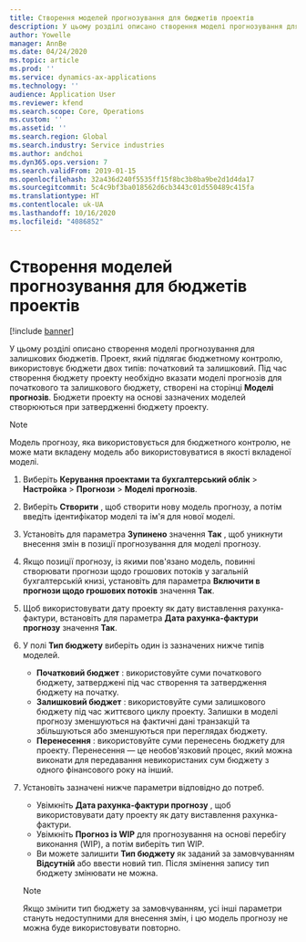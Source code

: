 ```yaml
---
title: Створення моделей прогнозування для бюджетів проектів
description: У цьому розділі описано створення моделі прогнозування для залишкових бюджетів.
author: Yowelle
manager: AnnBe
ms.date: 04/24/2020
ms.topic: article
ms.prod: ''
ms.service: dynamics-ax-applications
ms.technology: ''
audience: Application User
ms.reviewer: kfend
ms.search.scope: Core, Operations
ms.custom: ''
ms.assetid: ''
ms.search.region: Global
ms.search.industry: Service industries
ms.author: andchoi
ms.dyn365.ops.version: 7
ms.search.validFrom: 2019-01-15
ms.openlocfilehash: 32a436d240f5535ff15f8bc3b8ba9be2d1d4da17
ms.sourcegitcommit: 5c4c9bf3ba018562d6cb3443c01d550489c415fa
ms.translationtype: HT
ms.contentlocale: uk-UA
ms.lasthandoff: 10/16/2020
ms.locfileid: "4086852"
---
```

# <a name="create-forecast-models-for-project-budgets"></a>Створення моделей прогнозування для бюджетів проектів 

[!include [banner](../includes/banner.md)]

У цьому розділі описано створення моделі прогнозування для залишкових бюджетів. Проект, який підлягає бюджетному контролю, використовує бюджети двох типів: початковий та залишковий. Під час створення бюджету проекту необхідно вказати моделі прогнозів для початкового та залишкового бюджету, створені на сторінці **Моделі прогнозів**. Бюджети проекту на основі зазначених моделей створюються при затвердженні бюджету проекту.

> [!NOTE]
> Модель прогнозу, яка використовується для бюджетного контролю, не може мати вкладену модель або використовуватися в якості вкладеної моделі.

1. Виберіть **Керування проектами та бухгалтерський облік** > **Настройка** > **Прогнози**  > **Моделі прогнозів**.
2. Виберіть **Створити** , щоб створити нову модель прогнозу, а потім введіть ідентифікатор моделі та ім'я для нової моделі. 
3. Установіть для параметра **Зупинено** значення **Так** , щоб уникнути внесення змін в позиції прогнозування для моделі прогнозу. 
4. Якщо позиції прогнозу, із якими пов'язано модель, повинні створювати прогнози щодо грошових потоків у загальній бухгалтерській книзі, установіть для параметра **Включити в прогнози щодо грошових потоків** значення **Так**. 
5. Щоб використовувати дату проекту як дату виставлення рахунка-фактури, встановіть для параметра **Дата рахунка-фактури прогнозу** значення **Так**. 
6. У полі **Тип бюджету** виберіть один із зазначених нижче типів моделей.

   - **Початковий бюджет** : використовуйте суми початкового бюджету, затверджені під час створення та затвердження бюджету на початку.
   - **Залишковий бюджет** : використовуйте суми залишкового бюджету під час життєвого циклу проекту. Залишки в моделі прогнозу зменшуються на фактичні дані транзакцій та збільшуються або зменшуються при переглядах бюджету.
   - **Перенесення** : використовуйте суми перенесень бюджету для проекту. Перенесення — це необов'язковий процес, який можна виконати для передавання невикористаних сум бюджету з одного фінансового року на інший.

7. Установіть зазначені нижче параметри відповідно до потреб.

   - Увімкніть **Дата рахунка-фактури прогнозу** , щоб використовувати дату проекту як дату виставлення рахунка-фактури.
   - Увімкніть **Прогноз із WIP** для прогнозування на основі перебігу виконання (WIP), а потім виберіть тип WIP. 
   - Ви можете залишити **Тип бюджету** як заданий за замовчуванням **Відсутній** або ввести новий тип. Після змінення запису тип бюджету змінювати не можна.     
    > [!NOTE]
    > Якщо змінити тип бюджету за замовчуванням, усі інші параметри стануть недоступними для внесення змін, і цю модель прогнозу не можна буде використовувати повторно. 
   


 

